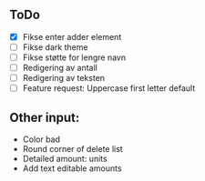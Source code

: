 ## ToDo

- [x] Fikse enter adder element 
- [ ] Fikse dark theme 
- [ ] Fikse støtte for lengre navn 
- [ ] Redigering av antall 
- [ ] Redigering av teksten 
- [ ] Feature request: Uppercase first letter default

## Other input:
- Color bad 
- Round corner of delete list
- Detailed amount: units
- Add text editable amounts
